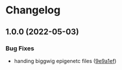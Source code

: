 # Changelog

## 1.0.0 (2022-05-03)


### Bug Fixes

* handing biggwig epigenetc files ([9e9a1ef](https://github.com/kircherlab/ReMM/commit/9e9a1efcfcce95dab6d2e64063670786482b51e0))
